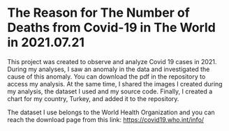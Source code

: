 # The Reason for The Number of Deaths from Covid-19 in The World in 2021.07.21


This project was created to observe and analyze Covid 19 cases in 2021. During my analyses, I saw an anomaly in the data and investigated the cause of this anomaly. You can download the pdf in the repository to access my analysis. At the same time, I shared the images I created during my analysis, the dataset I used and my source code. Finally, I created a chart for my country, Turkey, and added it to the repository.

The dataset I use belongs to the World Health Organization and you can reach the download page from this link:
https://covid19.who.int/info/
